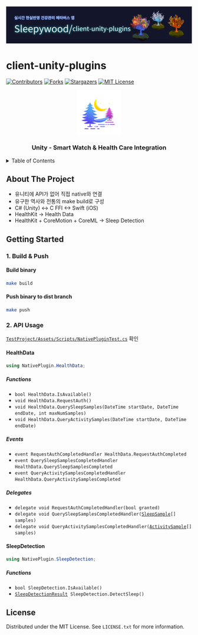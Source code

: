 ![banner](https://github.com/sleepy-wood/client-unity-plugins/blob/main/client-unity-plugins.png)

# client-unity-plugins

[![Contributors][contributors-shield]][contributors-url]
[![Forks][forks-shield]][forks-url]
[![Stargazers][stars-shield]][stars-url]
[![MIT License][license-shield]][license-url]

<div align="center">
  <a href="https://github.com/sleepy-wood">
    <img src="https://github.com/sleepy-wood/client-web/blob/dev/src/assets/images/logo.png" alt="Logo" width="120" height="120">
  </a>
  <h3 align="center">Unity - Smart Watch & Health Care Integration</h3>
</div>

<!-- TABLE OF CONTENTS -->
<details>
  <summary>Table of Contents</summary>
  <ol>
    <li>
      <a href="#about-the-project">About The Project</a>
    </li>
    <li>
      <a href="#getting-started">Getting Started</a>
    </li>
    <li><a href="#license">License</a></li>
  </ol>
</details>

<!-- ABOUT THE PROJECT -->
## About The Project

-   유니티에 API가 없어 직접 native와 연결
-   유구한 역사와 전통의 make build로 구성
-   C# (Unity) <-> C FFI <-> Swift (iOS)
-   HealthKit -> Health Data
-   HealthKit + CoreMotion + CoreML -> Sleep Detection

<!-- GETTING STARTED -->
## Getting Started

### 1. Build & Push

#### Build binary

```bash
make build
```

#### Push binary to dist branch

```bash
make push
```

### 2. API Usage

[`TestProject/Assets/Scripts/NativePluginTest.cs`](TestProject/Assets/Scripts/NativePluginTest.cs) 확인

#### HealthData

```csharp
using NativePlugin.HealthData;
```

##### Functions

- `bool HealthData.IsAvailable()`
- `void HealthData.RequestAuth()`
- `void HealthData.QuerySleepSamples(DateTime startDate, DateTime endDate, int maxNumSamples)`
- `void HealthData.QueryActivitySamples(DateTime startDate, DateTime endDate)`

##### Events

- `event RequestAuthCompletedHandler HealthData.RequestAuthCompleted`
- `event QuerySleepSamplesCompletedHandler HealthData.QuerySleepSamplesCompleted`
- `event QueryActivitySamplesCompletedHandler HealthData.QueryActivitySamplesCompleted`

##### Delegates

- `delegate void RequestAuthCompletedHandler(bool granted)`
- `delegate void QuerySleepSamplesCompletedHandler(`[`SleepSample`](Runtime/HealthData.cs#L21)`[] samples)`
- `delegate void QueryActivitySamplesCompletedHandler(`[`ActivitySample`](Runtime/HealthData.cs#L35)`[] samples)`

#### SleepDetection

```csharp
using NativePlugin.SleepDetection;
```

##### Functions

- `bool SleepDetection.IsAvailable()`
- [`SleepDetectionResult`](Runtime/SleepDetection.cs#L16)` SleepDetection.DetectSleep()`

<!-- LICENSE -->
## License

Distributed under the MIT License. See `LICENSE.txt` for more information.

[contributors-shield]: https://img.shields.io/github/contributors/sleepy-wood/client-unity-plugins.svg?style=for-the-badge
[contributors-url]: https://github.com/sleepy-wood/blocclient-unity-plugins/graphs/contributors
[forks-shield]: https://img.shields.io/github/forks/sleepy-wood/client-unity-plugins.svg?style=for-the-badge
[forks-url]: https://github.com/sleepy-wood/client-unity-plugins/network/members
[stars-shield]: https://img.shields.io/github/stars/sleepy-wood/client-unity-plugins.svg?style=for-the-badge
[stars-url]: https://github.com/sleepy-wood/client-unity-plugins/stargazers
[license-shield]: https://img.shields.io/github/license/sleepy-wood/client-unity-plugins.svg?style=for-the-badge
[license-url]: https://github.com/sleepy-wood/client-unity-plugins/blob/master/LICENSE.txt
